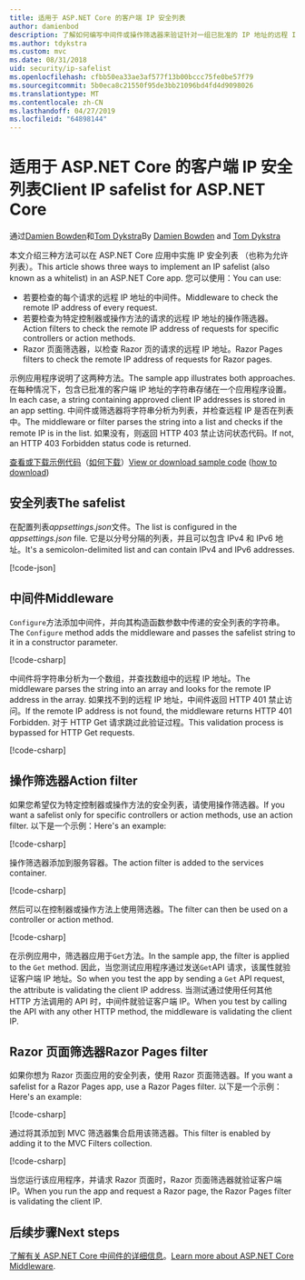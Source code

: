 ```yaml
---
title: 适用于 ASP.NET Core 的客户端 IP 安全列表
author: damienbod
description: 了解如何编写中间件或操作筛选器来验证针对一组已批准的 IP 地址的远程 IP 地址。
ms.author: tdykstra
ms.custom: mvc
ms.date: 08/31/2018
uid: security/ip-safelist
ms.openlocfilehash: cfbb50ea33ae3af577f13b00bccc75fe0be57f79
ms.sourcegitcommit: 5b0eca8c21550f95de3bb21096bd4fd4d9098026
ms.translationtype: MT
ms.contentlocale: zh-CN
ms.lasthandoff: 04/27/2019
ms.locfileid: "64898144"
---
```

# <a name="client-ip-safelist-for-aspnet-core"></a><span data-ttu-id="84175-103">适用于 ASP.NET Core 的客户端 IP 安全列表</span><span class="sxs-lookup"><span data-stu-id="84175-103">Client IP safelist for ASP.NET Core</span></span>

<span data-ttu-id="84175-104">通过[Damien Bowden](https://twitter.com/damien_bod)和[Tom Dykstra](https://github.com/tdykstra)</span><span class="sxs-lookup"><span data-stu-id="84175-104">By [Damien Bowden](https://twitter.com/damien_bod) and [Tom Dykstra](https://github.com/tdykstra)</span></span>
 
<span data-ttu-id="84175-105">本文介绍三种方法可以在 ASP.NET Core 应用中实施 IP 安全列表 （也称为允许列表）。</span><span class="sxs-lookup"><span data-stu-id="84175-105">This article shows three ways to implement an IP safelist (also known as a whitelist) in an ASP.NET Core app.</span></span> <span data-ttu-id="84175-106">您可以使用：</span><span class="sxs-lookup"><span data-stu-id="84175-106">You can use:</span></span>

* <span data-ttu-id="84175-107">若要检查的每个请求的远程 IP 地址的中间件。</span><span class="sxs-lookup"><span data-stu-id="84175-107">Middleware to check the remote IP address of every request.</span></span>
* <span data-ttu-id="84175-108">若要检查为特定控制器或操作方法的请求的远程 IP 地址的操作筛选器。</span><span class="sxs-lookup"><span data-stu-id="84175-108">Action filters to check the remote IP address of requests for specific controllers or action methods.</span></span>
* <span data-ttu-id="84175-109">Razor 页面筛选器，以检查 Razor 页的请求的远程 IP 地址。</span><span class="sxs-lookup"><span data-stu-id="84175-109">Razor Pages filters to check the remote IP address of requests for Razor pages.</span></span>

<span data-ttu-id="84175-110">示例应用程序说明了这两种方法。</span><span class="sxs-lookup"><span data-stu-id="84175-110">The sample app illustrates both approaches.</span></span> <span data-ttu-id="84175-111">在每种情况下，包含已批准的客户端 IP 地址的字符串存储在一个应用程序设置。</span><span class="sxs-lookup"><span data-stu-id="84175-111">In each case, a string containing approved client IP addresses is stored in an app setting.</span></span> <span data-ttu-id="84175-112">中间件或筛选器将字符串分析为列表，并检查远程 IP 是否在列表中。</span><span class="sxs-lookup"><span data-stu-id="84175-112">The middleware or filter parses the string into a list and  checks if the remote IP is in the list.</span></span> <span data-ttu-id="84175-113">如果没有，则返回 HTTP 403 禁止访问状态代码。</span><span class="sxs-lookup"><span data-stu-id="84175-113">If not, an HTTP 403 Forbidden status code is returned.</span></span>

<span data-ttu-id="84175-114">[查看或下载示例代码](https://github.com/aspnet/AspNetCore.Docs/tree/master/aspnetcore/security/ip-safelist/samples/2.x/ClientIpAspNetCore)（[如何下载](xref:index#how-to-download-a-sample)）</span><span class="sxs-lookup"><span data-stu-id="84175-114">[View or download sample code](https://github.com/aspnet/AspNetCore.Docs/tree/master/aspnetcore/security/ip-safelist/samples/2.x/ClientIpAspNetCore) ([how to download](xref:index#how-to-download-a-sample))</span></span>

## <a name="the-safelist"></a><span data-ttu-id="84175-115">安全列表</span><span class="sxs-lookup"><span data-stu-id="84175-115">The safelist</span></span>

<span data-ttu-id="84175-116">在配置列表*appsettings.json*文件。</span><span class="sxs-lookup"><span data-stu-id="84175-116">The list is configured in the *appsettings.json* file.</span></span> <span data-ttu-id="84175-117">它是以分号分隔的列表，并且可以包含 IPv4 和 IPv6 地址。</span><span class="sxs-lookup"><span data-stu-id="84175-117">It's a semicolon-delimited list and can contain IPv4 and IPv6 addresses.</span></span>

[!code-json[](ip-safelist/samples/2.x/ClientIpAspNetCore/appsettings.json?highlight=2)]

## <a name="middleware"></a><span data-ttu-id="84175-118">中间件</span><span class="sxs-lookup"><span data-stu-id="84175-118">Middleware</span></span>

<span data-ttu-id="84175-119">`Configure`方法添加中间件，并向其构造函数参数中传递的安全列表的字符串。</span><span class="sxs-lookup"><span data-stu-id="84175-119">The `Configure` method adds the middleware and passes the safelist string to it in a constructor parameter.</span></span>

[!code-csharp[](ip-safelist/samples/2.x/ClientIpAspNetCore/Startup.cs?name=snippet_Configure&highlight=7)]

<span data-ttu-id="84175-120">中间件将字符串分析为一个数组，并查找数组中的远程 IP 地址。</span><span class="sxs-lookup"><span data-stu-id="84175-120">The middleware parses the string into an array and looks for the remote IP address in the array.</span></span> <span data-ttu-id="84175-121">如果找不到的远程 IP 地址，中间件返回 HTTP 401 禁止访问。</span><span class="sxs-lookup"><span data-stu-id="84175-121">If the remote IP address is not found, the middleware returns HTTP 401 Forbidden.</span></span> <span data-ttu-id="84175-122">对于 HTTP Get 请求跳过此验证过程。</span><span class="sxs-lookup"><span data-stu-id="84175-122">This validation process is bypassed for HTTP Get requests.</span></span>

[!code-csharp[](ip-safelist/samples/2.x/ClientIpAspNetCore/AdminSafeListMiddleware.cs?name=snippet_ClassOnly)]

## <a name="action-filter"></a><span data-ttu-id="84175-123">操作筛选器</span><span class="sxs-lookup"><span data-stu-id="84175-123">Action filter</span></span>

<span data-ttu-id="84175-124">如果您希望仅为特定控制器或操作方法的安全列表，请使用操作筛选器。</span><span class="sxs-lookup"><span data-stu-id="84175-124">If you want a safelist only for specific controllers or action methods, use an action filter.</span></span> <span data-ttu-id="84175-125">以下是一个示例：</span><span class="sxs-lookup"><span data-stu-id="84175-125">Here's an example:</span></span> 

[!code-csharp[](ip-safelist/samples/2.x/ClientIpAspNetCore/Filters/ClientIdCheckFilter.cs)]

<span data-ttu-id="84175-126">操作筛选器添加到服务容器。</span><span class="sxs-lookup"><span data-stu-id="84175-126">The action filter is added to the services container.</span></span>

[!code-csharp[](ip-safelist/samples/2.x/ClientIpAspNetCore/Startup.cs?name=snippet_ConfigureServices&highlight=3)]

<span data-ttu-id="84175-127">然后可以在控制器或操作方法上使用筛选器。</span><span class="sxs-lookup"><span data-stu-id="84175-127">The filter can then be used on a controller or action method.</span></span>

[!code-csharp[](ip-safelist/samples/2.x/ClientIpAspNetCore/Controllers/ValuesController.cs?name=snippet_Filter&highlight=1)]

<span data-ttu-id="84175-128">在示例应用中，筛选器应用于`Get`方法。</span><span class="sxs-lookup"><span data-stu-id="84175-128">In the sample app, the filter is applied to the `Get` method.</span></span> <span data-ttu-id="84175-129">因此，当您测试应用程序通过发送`Get`API 请求，该属性就验证客户端 IP 地址。</span><span class="sxs-lookup"><span data-stu-id="84175-129">So when you test the app by sending a `Get` API request, the attribute is validating the client IP address.</span></span> <span data-ttu-id="84175-130">当测试通过使用任何其他 HTTP 方法调用的 API 时，中间件就验证客户端 IP。</span><span class="sxs-lookup"><span data-stu-id="84175-130">When you test by calling the API with any other HTTP method, the middleware is validating the client IP.</span></span>

## <a name="razor-pages-filter"></a><span data-ttu-id="84175-131">Razor 页面筛选器</span><span class="sxs-lookup"><span data-stu-id="84175-131">Razor Pages filter</span></span> 

<span data-ttu-id="84175-132">如果你想为 Razor 页面应用的安全列表，使用 Razor 页面筛选器。</span><span class="sxs-lookup"><span data-stu-id="84175-132">If you want a safelist for a Razor Pages app, use a Razor Pages filter.</span></span> <span data-ttu-id="84175-133">以下是一个示例：</span><span class="sxs-lookup"><span data-stu-id="84175-133">Here's an example:</span></span> 

[!code-csharp[](ip-safelist/samples/2.x/ClientIpAspNetCore/Filters/ClientIdCheckPageFilter.cs)]

<span data-ttu-id="84175-134">通过将其添加到 MVC 筛选器集合启用该筛选器。</span><span class="sxs-lookup"><span data-stu-id="84175-134">This filter is enabled by adding it to the MVC Filters collection.</span></span>

[!code-csharp[](ip-safelist/samples/2.x/ClientIpAspNetCore/Startup.cs?name=snippet_ConfigureServices&highlight=7-9)]

<span data-ttu-id="84175-135">当您运行该应用程序，并请求 Razor 页面时，Razor 页面筛选器就验证客户端 IP。</span><span class="sxs-lookup"><span data-stu-id="84175-135">When you run the app and request a Razor page, the Razor Pages filter is validating the client IP.</span></span>

## <a name="next-steps"></a><span data-ttu-id="84175-136">后续步骤</span><span class="sxs-lookup"><span data-stu-id="84175-136">Next steps</span></span>

<span data-ttu-id="84175-137">[了解有关 ASP.NET Core 中间件的详细信息](xref:fundamentals/middleware/index)。</span><span class="sxs-lookup"><span data-stu-id="84175-137">[Learn more about ASP.NET Core Middleware](xref:fundamentals/middleware/index).</span></span>
